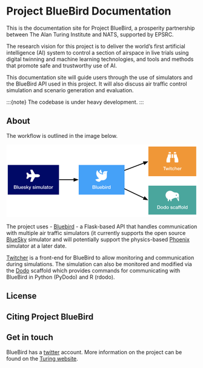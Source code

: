 # Project BlueBird Documentation

This is the documentation site for Project BlueBird, a prosperity partnership between The Alan Turing Institute and NATS, supported by EPSRC.

The research vision for this project is to deliver the world’s first artificial intelligence (AI) system to control a section of airspace in live trials using digital twinning and machine learning technologies, and tools and methods that promote safe and trustworthy use of AI.

This documentation site will guide users through the use of simulators and the BlueBird API used in this project. It will also discuss air traffic control simulation and scenario generation and evaluation. 

:::{note}
The codebase is under heavy development.
:::

## About 
The workflow is outlined in the image below. 

![Dependency flow using BlueBird](/images/bluebird_dependency_flow.png)

The project uses - [Bluebird](https://github.com/alan-turing-institute/bluebird) - a Flask-based API that handles communication with multiple air traffic simulators (it currently supports the open source [BlueSky](https://github.com/alan-turing-institute/bluesky) simulator and will potentially support the physics-based [Phoenix](https://github.com/project-bluebird/phoenix) simulator at a later date.

[Twitcher](https://github.com/project-bluebird/twitcher) is a front-end for BlueBird to allow monitoring and communication during simulations. The simulation can also be monitored and modified via the [Dodo](https://github.com/alan-turing-institute/dodo) scaffold which provides commands for communicating with BlueBird in Python (PyDodo) and R (rdodo).

## License

## Citing Project BlueBird

## Get in touch

BlueBird has a [twitter](https://twitter.com/bluebirdai) account. More information on the project can be found on the [Turing website](https://www.turing.ac.uk/research/research-projects/project-bluebird-ai-system-air-traffic-control).  
